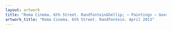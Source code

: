 ```yaml
---
layout: artwork
title: "Roma Cinema. 6th Street. Randfontein&hellip; — Paintings — George Chapman"
artwork_title: "Roma Cinema. 6th Street. Randfontein. April 2013"
---
```

